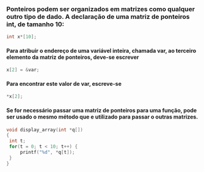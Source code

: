 
### Ponteiros podem ser organizados em matrizes como qualquer outro tipo de dado. A declaração de uma matriz de ponteiros int,  de tamanho 10: 

``` c
int x*[10];
```

#### Para atribuir o endereço de uma variável inteira, chamada var, ao terceiro elemento da matriz de ponteiros, deve-se escrever

``` c
x[2] = &var;
```

#### Para encontrar este valor de var, escreve-se
``` c
*x[2];
```

#### Se for necessário passar uma matriz de ponteiros para uma função, pode ser usado o mesmo método que e utilizado para passar o outras matrizes.

``` c
void display_array(int *q[]) 
{
 int t;
 for(t = 0; t < 10; t++) {
	 printf("%d", *q[t]);
 }
}
```



